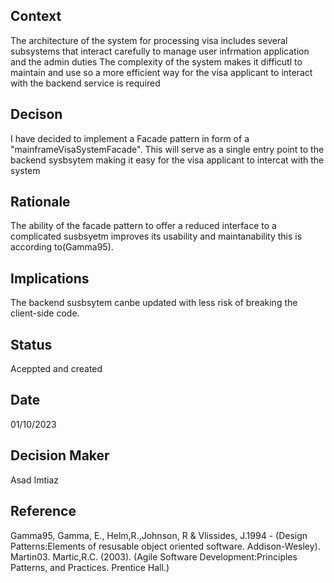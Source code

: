 ## Context

The architecture of the system for processing visa includes several subsystems that interact carefully to manage user infrmation application and the admin duties
The complexity of the system makes it difficutl to maintain and use so a more efficient way for the visa applicant to interact with the backend service is required

## Decison

I have decided to implement a Facade pattern in form of a "mainframeVisaSystemFacade". This will serve as a single entry point to the backend sysbsytem making it easy for the visa applicant to intercat with the system

## Rationale

The ability of the facade pattern to offer a reduced interface to a complicated susbsyetm improves its usability and maintanability this is according to(Gamma95).

## Implications

The backend susbsytem canbe updated with less risk of breaking the client-side code.

## Status

Aceppted and created

## Date

01/10/2023

## Decision Maker

Asad Imtiaz

## Reference

Gamma95, Gamma, E., Helm,R.,Johnson, R & Vlissides, J.1994 - (Design Patterns:Elements of resusable object oriented software. Addison-Wesley).
Martin03. Martic,R.C. (2003). (Agile Software Development:Principles Patterns, and Practices. Prentice Hall.)
